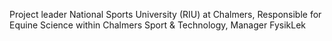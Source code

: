 Project leader National Sports University (RIU) at Chalmers, 
Responsible for Equine Science within Chalmers Sport & Technology,
Manager FysikLek
